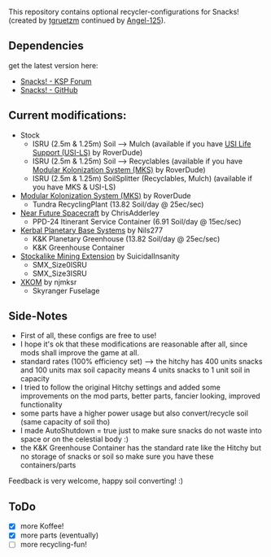 This repository contains optional recycler-configurations for Snacks! (created by [tgruetzm](https://github.com/tgruetzm) continued by [Angel-125](https://github.com/Angel-125)).

## Dependencies
get the latest version here:
* [Snacks! - KSP Forum](http://forum.kerbalspaceprogram.com/index.php?/topic/149604-12-snacks-continued-v160-friendly-simplified-life-support/)
* [Snacks! - GitHub](https://github.com/Angel-125/Snacks)

## Current modifications:
* Stock
  * ISRU (2.5m & 1.25m) Soil --> Mulch  (available if you have [USI Life Support (USI-LS)](https://github.com/BobPalmer/USI-LS) by RoverDude)
  * ISRU (2.5m & 1.25m) Soil --> Recyclables (available if you have [Modular Kolonization System (MKS)](https://github.com/BobPalmer/MKS) by RoverDude)
  * ISRU (2.5m & 1.25m) SoilSplitter (Recyclables, Mulch) (available if you have MKS & USI-LS)
* [Modular Kolonization System (MKS)](https://github.com/BobPalmer/MKS) by RoverDude
  * Tundra RecyclingPlant (13.82 Soil/day @ 25ec/sec)
* [Near Future Spacecraft](https://github.com/ChrisAdderley/NearFutureSpacecraft) by ChrisAdderley
  * PPD-24 Itinerant Service Container (6.91 Soil/day @ 15ec/sec)
* [Kerbal Planetary Base Systems](https://github.com/Nils277/KerbalPlanetaryBaseSystems) by Nils277
  * K&K Planetary Greenhouse (13.82 Soil/day @ 25ec/sec)
  * K&K Greenhouse Container
* [Stockalike Mining Extension](https://github.com/SuicidalInsanity/Stockalike-Mining-Extension) by SuicidalInsanity
  * SMX_Size0ISRU
  * SMX_Size3ISRU
* [XKOM](http://forum.kerbalspaceprogram.com/index.php?/topic/132820-wip113-xkom-interceptors-update-the-raven-takes-flight) by njmksr
  * Skyranger Fuselage

## Side-Notes
* First of all, these configs are free to use!
* I hope it's ok that these modifications are reasonable after all, since mods shall improve the game at all.
* standard rates (100% efficiency set) --> the hitchy has 400 units snacks and 100 units max soil capacity means 4 units snacks to 1 unit soil in capacity
* I tried to follow the original Hitchy settings and added some improvements on the mod parts, better parts, fancier looking, improved functionality
* some parts have a higher power usage but also convert/recycle soil (same capacity of soil tho)
* I made AutoShutdown = true just to make sure snacks do not waste into space or on the celestial body :)
* the K&K Greenhouse Container has the standard rate like the Hitchy but no storage of snacks or soil so make sure you have these containers/parts

Feedback is very welcome, happy soil converting! :)

## ToDo
- [x] more Koffee!
- [x] more parts (eventually)
- [ ] more recycling-fun!

